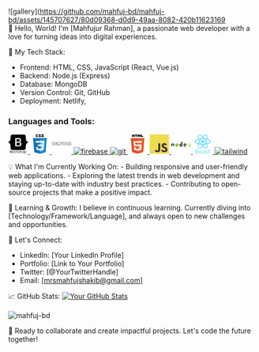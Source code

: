 ![gallery](https://github.com/mahfuj-bd/mahfuj-bd/assets/145707627/80d09368-d0d9-49aa-8082-420b11623169<br>
👋 Hello, World! I'm [Mahfujur Rahman], a passionate web developer with a love for turning ideas into digital experiences.

🚀 My Tech Stack:
- Frontend: HTML, CSS, JavaScript (React, Vue.js)
- Backend: Node.js (Express)
- Database: MongoDB
- Version Control: Git, GitHub
- Deployment: Netlify, 
<h3 align="left">Languages and Tools:</h3>
<p align="left"> <a href="https://getbootstrap.com" target="_blank" rel="noreferrer"> <img src="https://raw.githubusercontent.com/devicons/devicon/master/icons/bootstrap/bootstrap-plain-wordmark.svg" alt="bootstrap" width="40" height="40"/> </a> <a href="https://www.w3schools.com/css/" target="_blank" rel="noreferrer"> <img src="https://raw.githubusercontent.com/devicons/devicon/master/icons/css3/css3-original-wordmark.svg" alt="css3" width="40" height="40"/> </a> <a href="https://expressjs.com" target="_blank" rel="noreferrer"> <img src="https://raw.githubusercontent.com/devicons/devicon/master/icons/express/express-original-wordmark.svg" alt="express" width="40" height="40"/> </a> <a href="https://firebase.google.com/" target="_blank" rel="noreferrer"> <img src="https://www.vectorlogo.zone/logos/firebase/firebase-icon.svg" alt="firebase" width="40" height="40"/> </a> <a href="https://git-scm.com/" target="_blank" rel="noreferrer"> <img src="https://www.vectorlogo.zone/logos/git-scm/git-scm-icon.svg" alt="git" width="40" height="40"/> </a> <a href="https://www.w3.org/html/" target="_blank" rel="noreferrer"> <img src="https://raw.githubusercontent.com/devicons/devicon/master/icons/html5/html5-original-wordmark.svg" alt="html5" width="40" height="40"/> </a> <a href="https://developer.mozilla.org/en-US/docs/Web/JavaScript" target="_blank" rel="noreferrer"> <img src="https://raw.githubusercontent.com/devicons/devicon/master/icons/javascript/javascript-original.svg" alt="javascript" width="40" height="40"/> </a> <a href="https://nodejs.org" target="_blank" rel="noreferrer"> <img src="https://raw.githubusercontent.com/devicons/devicon/master/icons/nodejs/nodejs-original-wordmark.svg" alt="nodejs" width="40" height="40"/> </a> <a href="https://reactjs.org/" target="_blank" rel="noreferrer"> <img src="https://raw.githubusercontent.com/devicons/devicon/master/icons/react/react-original-wordmark.svg" alt="react" width="40" height="40"/> </a> <a href="https://tailwindcss.com/" target="_blank" rel="noreferrer"> <img src="https://www.vectorlogo.zone/logos/tailwindcss/tailwindcss-icon.svg" alt="tailwind" width="40" height="40"/> </a> </p>
💡 What I'm Currently Working On:
- Building responsive and user-friendly web applications.
- Exploring the latest trends in web development and staying up-to-date with industry best practices.
- Contributing to open-source projects that make a positive impact.

🌱 Learning & Growth:
I believe in continuous learning. Currently diving into [Technology/Framework/Language], and always open to new challenges and opportunities.

🤝 Let's Connect:
- LinkedIn: [Your LinkedIn Profile]
- Portfolio: [Link to Your Portfolio]
- Twitter: [@YourTwitterHandle]
- Email: [mrsmahfujshakib@gmail.com]

📈 GitHub Stats:
[![Your GitHub Stats](https://github-readme-stats.vercel.app/api?username=YourGitHubUsername&show_icons=true&theme=radical)](https://github.com/YourGitHubUsername)
<p><img align="center" src="https://github-readme-streak-stats.herokuapp.com/?user=mahfuj-bd&" alt="mahfuj-bd" /></p>
🚀 Ready to collaborate and create impactful projects. Let's code the future together!
